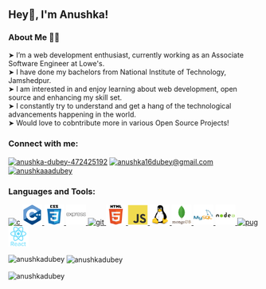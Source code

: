 ## Hey👋, I'm Anushka!
### About Me 👩‍💻
➤ I’m a web development enthusiast, currently working as an Associate Software Engineer at Lowe's. </br>
➤ I have done my bachelors from National Institute of Technology, Jamshedpur. </br>
➤ I am interested in and enjoy learning about web development, open source and enhancing my skill set. </br>
➤ I constantly try to understand and get a hang of the technological advancements happening in the world. </br>
➤ Would love to cobntribute more in various Open Source Projects! </br>


<h3 align="left">Connect with me:</h3>
<p align="left">
<a href="https://linkedin.com/in/anushka-dubey-472425192" target="blank"><img align="center" src="https://www.svgrepo.com/show/447138/linkedin-fill.svg" alt="anushka-dubey-472425192" height="30" width="40" /></a>
<a href="mailto:anushka16dubey@gmail.com"><img align="center" src="https://cdn.jsdelivr.net/npm/simple-icons@v3/icons/gmail.svg" alt="anushka16dubey@gmail.com" height="30" width="40" /></a>
<a href="https://twitter.com/anushkaaadubey" target="blank"><img align="center" src="https://www.svgrepo.com/show/501778/twitter-boxed.svg" alt="anushkaaadubey" height="30" width="40" /></a>
</p>

<h3 align="left">Languages and Tools:</h3>
<p align="left"> 
  <a href="https://www.cprogramming.com/" target="_blank" rel="noreferrer"> <img src="https://th.bing.com/th/id/OIP.bkbn2-K7c9rMBV5dvYXDrQAAAA?pid=ImgDet&rs=1" alt="c" width="40" height="40"/> </a> 
  <a href="https://www.w3schools.com/cpp/" target="_blank" rel="noreferrer"> <img src="https://raw.githubusercontent.com/devicons/devicon/master/icons/cplusplus/cplusplus-original.svg" alt="cplusplus" width="40" height="40"/> </a> 
  <a href="https://www.w3schools.com/css/" target="_blank" rel="noreferrer"> <img src="https://raw.githubusercontent.com/devicons/devicon/master/icons/css3/css3-original-wordmark.svg" alt="css3" width="40" height="40"/> </a> 
  <a href="https://expressjs.com" target="_blank" rel="noreferrer"> <img src="https://raw.githubusercontent.com/devicons/devicon/master/icons/express/express-original-wordmark.svg" alt="express" width="40" height="40"/> </a> 
  <a href="https://git-scm.com/" target="_blank" rel="noreferrer"> <img src="https://www.vectorlogo.zone/logos/git-scm/git-scm-icon.svg" alt="git" width="40" height="40"/> </a> 
  <a href="https://www.w3.org/html/" target="_blank" rel="noreferrer"> <img src="https://raw.githubusercontent.com/devicons/devicon/master/icons/html5/html5-original-wordmark.svg" alt="html5" width="40" height="40"/> </a> 
  <a href="https://developer.mozilla.org/en-US/docs/Web/JavaScript" target="_blank" rel="noreferrer"> <img src="https://raw.githubusercontent.com/devicons/devicon/master/icons/javascript/javascript-original.svg" alt="javascript" width="40" height="40"/> </a> 
  <a href="https://www.linux.org/" target="_blank" rel="noreferrer"> <img src="https://raw.githubusercontent.com/devicons/devicon/master/icons/linux/linux-original.svg" alt="linux" width="40" height="40"/> </a> 
  <a href="https://www.mongodb.com/" target="_blank" rel="noreferrer"> <img src="https://raw.githubusercontent.com/devicons/devicon/master/icons/mongodb/mongodb-original-wordmark.svg" alt="mongodb" width="40" height="40"/> </a> 
  <a href="https://www.mysql.com/" target="_blank" rel="noreferrer"> <img src="https://raw.githubusercontent.com/devicons/devicon/master/icons/mysql/mysql-original-wordmark.svg" alt="mysql" width="40" height="40"/> </a> 
  <a href="https://nodejs.org" target="_blank" rel="noreferrer"> <img src="https://raw.githubusercontent.com/devicons/devicon/master/icons/nodejs/nodejs-original-wordmark.svg" alt="nodejs" width="40" height="40"/> </a> 
  <a href="https://pugjs.org" target="_blank" rel="noreferrer"> <img src="https://cdn.worldvectorlogo.com/logos/pug.svg" alt="pug" width="40" height="40"/> </a>
  <a href="https://reactjs.org/" target="_blank" rel="noreferrer"> <img src="https://raw.githubusercontent.com/devicons/devicon/master/icons/react/react-original-wordmark.svg" alt="react" width="40" height="40"/> </a> 
</p>

<p><img align="left" src="https://github-readme-stats.vercel.app/api/top-langs?username=anushkadubey&show_icons=true&locale=en&layout=compact" alt="anushkadubey" /></p>

<p>&nbsp;<img align="center" src="https://github-readme-stats.vercel.app/api?username=anushkadubey&show_icons=true&locale=en" alt="anushkadubey" /></p>

<p><img align="center" src="https://github-readme-streak-stats.herokuapp.com/?user=anushkadubey&" alt="anushkadubey" /></p>
